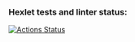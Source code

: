 ### Hexlet tests and linter status:
[![Actions Status](https://github.com/www-lexa-pro/php-project-45/workflows/hexlet-check/badge.svg)](https://github.com/www-lexa-pro/php-project-45/actions)